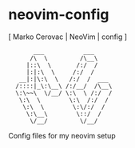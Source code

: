 # neovim-config

   [ Marko Cerovac | NeoVim | config ]

           ___           ___
          /\  \         /\__\
         |::\  \       /:/  /
         |:|:\  \     /:/  /
       __|:|\:\  \   /:/  /  ___
      /::::|_\:\__\ /:/__/  /\__\
      \:\~~\  \/__/ \:\  \ /:/  /
       \:\  \        \:\  /:/  /
        \:\  \        \:\/:/  /
         \:\__\        \::/  /
          \/__/         \/__/
          
Config files for my neovim setup

